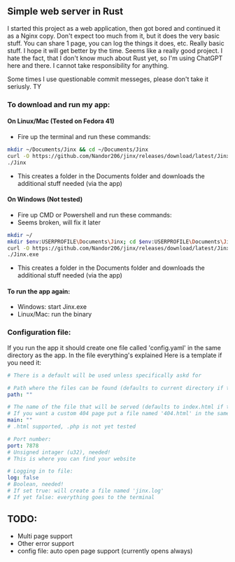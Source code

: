 ## Simple web server in Rust
I started this project as a web application, then got bored and continued it as a Nginx copy. 
Don't expect too much from it, but it does the very basic stuff. You can share 1 page, you can log the things it does, etc. Really basic stuff. I hope it will get better by the time. Seems like a really good project.
I hate the fact, that I don't know much about Rust yet, so I'm using ChatGPT here and there. I cannot take responsibility for anything.

Some times I use questionable commit messeges, please don't take it seriusly. TY

### To download and run my app:
#### On Linux/Mac (Tested on Fedora 41)
- Fire up the terminal and run these commands:
```sh
mkdir ~/Documents/Jinx && cd ~/Documents/Jinx
curl -O https://github.com/Nandor206/jinx/releases/download/latest/Jinx
./Jinx
```
- This creates a folder in the Documents folder and downloads the additional stuff needed (via the app)

#### On Windows (Not tested)
- Fire up CMD or Powershell and run these commands:
- Seems broken, will fix it later
```sh
mkdir ~/
mkdir $env:USERPROFILE\Documents\Jinx; cd $env:USERPROFILE\Documents\Jinx
curl -O https://github.com/Nandor206/jinx/releases/download/latest/Jinx.exe
./Jinx.exe
```
- This creates a folder in the Documents folder and downloads the additional stuff needed (via the app)

#### To run the app again:
- Windows: start Jinx.exe
- Linux/Mac: run the binary

### Configuration file:
If you run the app it should create one file called 'config.yaml' in the same directory as the app.
In the file everything's explained
Here is a template if you need it:
```yaml
# There is a default will be used unless specifically askd for

# Path where the files can be found (defaults to current directory if the string is empty)
path: ""

# The name of the file that will be served (defaults to index.html if the string is empty)
# If you want a custom 404 page put a file named '404.html' in the same directory
main: ""
# .html supported, .php is not yet tested

# Port number:
port: 7878
# Unsigned intager (u32), needed!
# This is where you can find your website

# Logging in to file:
log: false
# Boolean, needed!
# If set true: will create a file named 'jinx.log'
# If yet false: everything goes to the terminal
```

## TODO:
- Multi page support
- Other error support
- config file: auto open page support (currently opens always)
